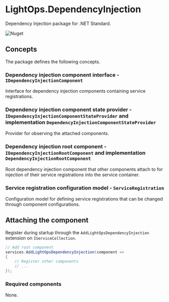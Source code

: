 # LightOps.DependencyInjection

Dependency Injection package for .NET Standard.

![Nuget](https://img.shields.io/nuget/v/LightOps.DependencyInjection)

## Concepts

The package defines the following concepts.

### Dependency injection component interface - `IDependencyInjectionComponent`

Interface for dependency injection components containing service registrations.

### Dependency injection component state provider - `IDependencyInjectionComponentStateProvider` and implementation `DependencyInjectionComponentStateProvider`

Provider for observing the attached components.

### Dependency injection root component - `IDependencyInjectionRootComponent` and implementation `DependencyInjectionRootComponent`

Root dependency injection component that other components attach to for injection of their service registrations into the service container.

### Service registration configuration model - `ServiceRegistration`

Configuration model for defining service registrations that can be changed through component configurations.

## Attaching the component

Register during startup through the `AddLightOpsDependencyInjection` extension on `IServiceCollection`.

```csharp
// Add root component
services.AddLightOpsDependencyInjection(component =>
{
    // Register other components
    // ...
});
```

### Required components

None.

